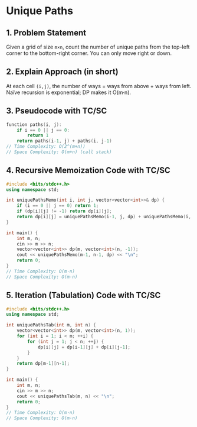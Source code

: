 # Unique Paths

## 1. Problem Statement
Given a grid of size `m×n`, count the number of unique paths from the top-left corner to the bottom-right corner. You can only move right or down.

## 2. Explain Approach (in short)
At each cell `(i,j)`, the number of ways = ways from above + ways from left. Naïve recursion is exponential; DP makes it O(m·n).

## 3. Pseudocode with TC/SC
```cpp
function paths(i, j):
    if i == 0 || j == 0:
        return 1
    return paths(i-1, j) + paths(i, j-1)
// Time Complexity: O(2^(m+n))
// Space Complexity: O(m+n) (call stack)
```

## 4. Recursive Memoization Code with TC/SC
```cpp
#include <bits/stdc++.h>
using namespace std;

int uniquePathsMemo(int i, int j, vector<vector<int>>& dp) {
    if (i == 0 || j == 0) return 1;
    if (dp[i][j] != -1) return dp[i][j];
    return dp[i][j] = uniquePathsMemo(i-1, j, dp) + uniquePathsMemo(i, j-1, dp);
}

int main() {
    int m, n;
    cin >> m >> n;
    vector<vector<int>> dp(m, vector<int>(n, -1));
    cout << uniquePathsMemo(m-1, n-1, dp) << "\n";
    return 0;
}
// Time Complexity: O(m·n)
// Space Complexity: O(m·n)
```

## 5. Iteration (Tabulation) Code with TC/SC
```cpp
#include <bits/stdc++.h>
using namespace std;

int uniquePathsTab(int m, int n) {
    vector<vector<int>> dp(m, vector<int>(n, 1));
    for (int i = 1; i < m; ++i) {
        for (int j = 1; j < n; ++j) {
            dp[i][j] = dp[i-1][j] + dp[i][j-1];
        }
    }
    return dp[m-1][n-1];
}

int main() {
    int m, n;
    cin >> m >> n;
    cout << uniquePathsTab(m, n) << "\n";
    return 0;
}
// Time Complexity: O(m·n)
// Space Complexity: O(m·n)
```